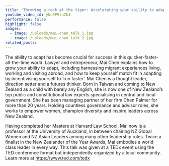 ```yaml
---
title: 'Throwing a rock at the tiger: Accelerating your ability to adapt'
youtube_video_id: yku9P9luZh4
performance: false
highlight: false
images:
  - image: /uploads/mai-chen_talk_1.jpg
  - image: /uploads/mai-chen_talk_2.jpg
related_posts:
---
```


The ability to adapt has become crucial for success in this quicker-faster-all-the-time world. Lawyer and entrepreneur, Mai Chen explains how to grow your ability to adapt, including harnessing migrant experiences living, working and visiting abroad, and how to keep yourself match fit in adapting by incentivising yourself to ‘run faster’. Mai Chen is a thought leader, direction setter and a futures thinker. Born in Taiwan and coming to New Zealand as a child with barely any English, she is now one of New Zealand’s top public and constitutional law experts specialising in central and local government. She has been managing partner of her firm Chen Palmer for more than 20 years. Holding countless governance and advisor roles, she works to empower women, champion diversity and inspire leaders across New Zealand.

Having completed her Masters at Harvard Law School, Mai now is a professor at the University of Auckland, in between chairing NZ Global Women and NZ Asian Leaders among many other leadership roles. Twice a finalist in the New Zealander of the Year Awards, Mai embodies a world class leader in every way. This talk was given at a TEDx event using the TED conference format but independently organized by a local community. Learn more at https://www.ted.com/tedx
